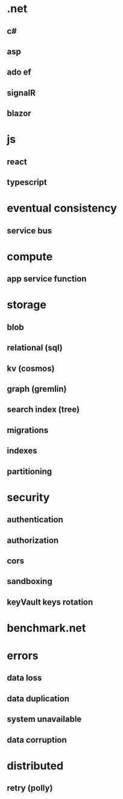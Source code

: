 

# .net
  ## c#
  ## asp
  ## ado ef
  ## signalR
  ## blazor
# js
  ## react
  ## typescript
# eventual consistency
  ## service bus
# compute
  ## app service function
# storage
  ## blob
  ## relational (sql)
  ## kv (cosmos)
  ## graph (gremlin)
  ## search index (tree)
  ## migrations
  ## indexes
  ## partitioning
# security
  ## authentication
  ## authorization
  ## cors
  ## sandboxing
  ## keyVault keys rotation
# benchmark.net
# errors
  ## data loss
  ## data duplication
  ## system unavailable
  ## data corruption
# distributed
  ## retry (polly)
 
